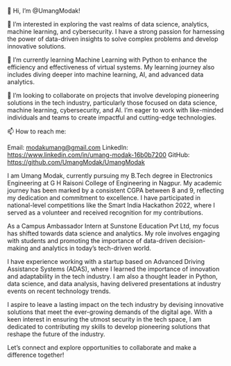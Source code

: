 👋 Hi, I’m @UmangModak!

👀 I’m interested in exploring the vast realms of data science, analytics, machine learning, and cybersecurity. I have a strong passion for harnessing the power of data-driven insights to solve complex problems and develop innovative solutions.

🌱 I’m currently learning Machine Learning with Python to enhance the efficiency and effectiveness of virtual systems. My learning journey also includes diving deeper into machine learning, AI, and advanced data analytics.

💞️ I’m looking to collaborate on projects that involve developing pioneering solutions in the tech industry, particularly those focused on data science, machine learning, cybersecurity, and AI. I’m eager to work with like-minded individuals and teams to create impactful and cutting-edge technologies.

📫 How to reach me:

Email: modakumang@gmail.com
LinkedIn:  https://www.linkedin.com/in/umang-modak-16b0b7200
GitHub: https://github.com/UmangModak/UmangModak


I am Umang Modak, currently pursuing my B.Tech degree in Electronics Engineering at G H Raisoni College of Engineering in Nagpur. My academic journey has been marked by a consistent CGPA between 8 and 9, reflecting my dedication and commitment to excellence. I have participated in national-level competitions like the Smart India Hackathon 2022, where I served as a volunteer and received recognition for my contributions.

As a Campus Ambassador Intern at Sunstone Education Pvt Ltd, my focus has shifted towards data science and analytics. My role involves engaging with students and promoting the importance of data-driven decision-making and analytics in today’s tech-driven world.

I have experience working with a startup based on Advanced Driving Assistance Systems (ADAS), where I learned the importance of innovation and adaptability in the tech industry. I am also a thought leader in Python, data science, and data analysis, having delivered presentations at industry events on recent technology trends.

I aspire to leave a lasting impact on the tech industry by devising innovative solutions that meet the ever-growing demands of the digital age. With a keen interest in ensuring the utmost security in the tech space, I am dedicated to contributing my skills to develop pioneering solutions that reshape the future of the industry.

Let’s connect and explore opportunities to collaborate and make a difference together!
